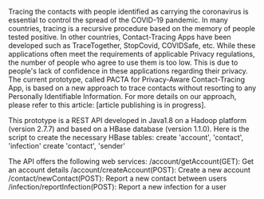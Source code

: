 Tracing the contacts with people identified as carrying the coronavirus is essential to control the spread of the COVID-19 pandemic. In many countries, tracing is a recursive procedure based on the memory of people tested positive. In other countries, Contact-Tracing Apps have been developed such as TraceTogether, StopCovid, COVIDSafe, etc. While these applications often meet the requirements of applicable Privacy regulations, the number of people who agree to use them is too low. This is due to people's lack of confidence in these applications regarding their privacy. The current prototype, called PACTA for Privacy-Aware Contact-Tracing App, is based on a new approach to trace contacts without resorting to any Personally Identifiable Information. For more details on our approach, please refer to this article: [article publishing  is in progress].

This prototype is a REST API developed in Java1.8 on a Hadoop platform (version 2.7.7) and based on a HBase database (version 1.1.0). Here is the script to create the necessary HBase tables:
create 'account', 'contact', 'infection'
create 'contact', 'sender'

The API offers the following web services:
/account/getAccount(GET): Get an account details
/account/createAccount(POST):	Create a new account
/contact/newContact(POST):	Report a new contact between users
/infection/reportInfection(POST):	Report a new infection for a user
